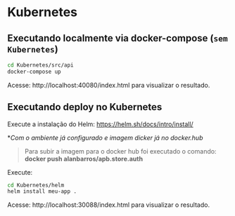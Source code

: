 # Kubernetes

## Executando localmente via docker-compose (`sem Kubernetes`)

```sh
cd Kubernetes/src/api
docker-compose up
```

Acesse: http://localhost:40080/index.html para visualizar o resultado.

## Executando deploy no Kubernetes

Execute a instalação do Helm: https://helm.sh/docs/intro/install/

**Com o ambiente já configurado e imagem dicker já no docker.hub*

> Para subir a imagem para o docker hub foi executado o comando: **docker push alanbarros/apb.store.auth**

Execute:

```sh
cd Kubernetes/helm
helm install meu-app .
```

Acesse: http://localhost:30088/index.html para visualizar o resultado.